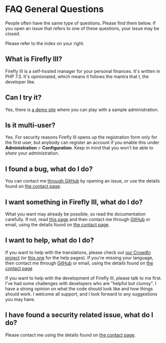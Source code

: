 # FAQ General Questions

People often have the same type of questions. Please find them below. If you open an issue that refers to one of these questions, your issue may be closed.

Please refer to the index on your right.

## What is Firefly III?

Firefly III is a self-hosted manager for your personal finances. It's written in PHP 7.3. It's opinionated, which means it follows the mantra that I, the developer like.

## Can I try it?

Yes, there is [a demo site](https://demo.firefly-iii.org/) where you can play with a sample administration.

## Is it multi-user?

Yes. For security reasons Firefly III opens up the registration form only for the first user, but anybody can register an account if you enable this under **Administration** > **Configuration**. Keep in mind that you won't be able to *share* your administration.

## I found a bug, what do I do?

You can contact me [through GitHub](https://github.com/firefly-iii/firefly-iii/) by opening an issue, or use the details found on [the contact page](https://docs.firefly-iii.org/contact/contact).

## I want something in Firefly III, what do I do?

What you want may already be possible, so read the documentation carefully. If not, read [this page]() and then contact me through [GitHub](https://github.com/firefly-iii/firefly-iii/) or email, using the details found on [the contact page](https://docs.firefly-iii.org/contact/contact).

## I want to help, what do I do?

If you want to help with the translations, please check out [our CrowdIn project](https://crowdin.com/project/firefly-iii) (or [this one](https://crowdin.com/project/firefly-iii-help) for the help pages). If you're missing your language, then contact me through [GitHub](https://github.com/firefly-iii/firefly-iii/) or email, using the details found on [the contact page](https://docs.firefly-iii.org/contact/contact)

If you want to help with the development of Firefly III, please talk to me first. I've had some challenges with developers who are "helpful but clumsy". I have a strong opinion on what the code should look like and how things should work. I welcome all support, and I look forward to any suggestions you may have.

## I have found a security related issue, what do I do?

Please contact me using the details found on [the contact page](https://docs.firefly-iii.org/contact/contact).
